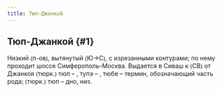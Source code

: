 ```yaml
---
title: Тюп-Джанкой
---
```

## Тюп-Джанкой {#1}

Низкий ⦅п-ов⦆, вытянутый ⦅Ю→С⦆, с изрезанными контурами; по нему проходит шоссе Симферополь–Москва. Выдается в Сиваш к ⦅СВ⦆ от Джанкоя ⦅тюрк.⦆ тюп – , тупэ – , тюбе – термин, обозначающий часть рода; ⦅тюрк.⦆ тюп – дно, низ.
